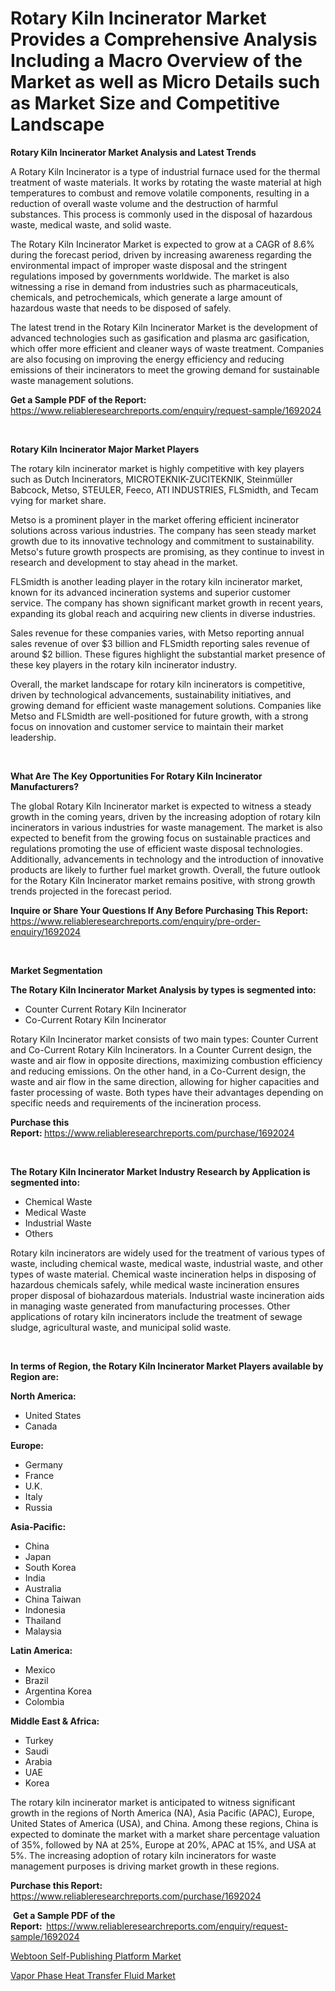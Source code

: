 <p><h1>Rotary Kiln Incinerator Market Provides a Comprehensive Analysis Including a Macro Overview of the Market as well as Micro Details such as Market Size and Competitive Landscape</h1></p><p><strong>Rotary Kiln Incinerator Market Analysis and Latest Trends</strong></p>
<p><p>A Rotary Kiln Incinerator is a type of industrial furnace used for the thermal treatment of waste materials. It works by rotating the waste material at high temperatures to combust and remove volatile components, resulting in a reduction of overall waste volume and the destruction of harmful substances. This process is commonly used in the disposal of hazardous waste, medical waste, and solid waste.</p><p>The Rotary Kiln Incinerator Market is expected to grow at a CAGR of 8.6% during the forecast period, driven by increasing awareness regarding the environmental impact of improper waste disposal and the stringent regulations imposed by governments worldwide. The market is also witnessing a rise in demand from industries such as pharmaceuticals, chemicals, and petrochemicals, which generate a large amount of hazardous waste that needs to be disposed of safely.</p><p>The latest trend in the Rotary Kiln Incinerator Market is the development of advanced technologies such as gasification and plasma arc gasification, which offer more efficient and cleaner ways of waste treatment. Companies are also focusing on improving the energy efficiency and reducing emissions of their incinerators to meet the growing demand for sustainable waste management solutions.</p></p>
<p><strong>Get a Sample PDF of the Report:&nbsp;</strong> <a href="https://www.reliableresearchreports.com/enquiry/request-sample/1692024">https://www.reliableresearchreports.com/enquiry/request-sample/1692024</a></p>
<p>&nbsp;</p>
<p><strong>Rotary Kiln Incinerator Major Market Players</strong></p>
<p><p>The rotary kiln incinerator market is highly competitive with key players such as Dutch Incinerators, MICROTEKNIK-ZUCITEKNIK, Steinmüller Babcock, Metso, STEULER, Feeco, ATI INDUSTRIES, FLSmidth, and Tecam vying for market share. </p><p>Metso is a prominent player in the market offering efficient incinerator solutions across various industries. The company has seen steady market growth due to its innovative technology and commitment to sustainability. Metso's future growth prospects are promising, as they continue to invest in research and development to stay ahead in the market.</p><p>FLSmidth is another leading player in the rotary kiln incinerator market, known for its advanced incineration systems and superior customer service. The company has shown significant market growth in recent years, expanding its global reach and acquiring new clients in diverse industries.</p><p>Sales revenue for these companies varies, with Metso reporting annual sales revenue of over $3 billion and FLSmidth reporting sales revenue of around $2 billion. These figures highlight the substantial market presence of these key players in the rotary kiln incinerator industry.</p><p>Overall, the market landscape for rotary kiln incinerators is competitive, driven by technological advancements, sustainability initiatives, and growing demand for efficient waste management solutions. Companies like Metso and FLSmidth are well-positioned for future growth, with a strong focus on innovation and customer service to maintain their market leadership.</p></p>
<p>&nbsp;</p>
<p><strong>What Are The Key Opportunities For Rotary Kiln Incinerator Manufacturers?</strong></p>
<p><p>The global Rotary Kiln Incinerator market is expected to witness a steady growth in the coming years, driven by the increasing adoption of rotary kiln incinerators in various industries for waste management. The market is also expected to benefit from the growing focus on sustainable practices and regulations promoting the use of efficient waste disposal technologies. Additionally, advancements in technology and the introduction of innovative products are likely to further fuel market growth. Overall, the future outlook for the Rotary Kiln Incinerator market remains positive, with strong growth trends projected in the forecast period.</p></p>
<p><strong>Inquire or Share Your Questions If Any Before Purchasing This Report:</strong> <a href="https://www.reliableresearchreports.com/enquiry/pre-order-enquiry/1692024">https://www.reliableresearchreports.com/enquiry/pre-order-enquiry/1692024</a></p>
<p>&nbsp;</p>
<p><strong>Market Segmentation</strong></p>
<p><strong>The Rotary Kiln Incinerator Market Analysis by types is segmented into:</strong></p>
<p><ul><li>Counter Current Rotary Kiln Incinerator</li><li>Co-Current Rotary Kiln Incinerator</li></ul></p>
<p><p>Rotary Kiln Incinerator market consists of two main types: Counter Current and Co-Current Rotary Kiln Incinerators. In a Counter Current design, the waste and air flow in opposite directions, maximizing combustion efficiency and reducing emissions. On the other hand, in a Co-Current design, the waste and air flow in the same direction, allowing for higher capacities and faster processing of waste. Both types have their advantages depending on specific needs and requirements of the incineration process.</p></p>
<p><strong>Purchase this Report:&nbsp;</strong><a href="https://www.reliableresearchreports.com/purchase/1692024">https://www.reliableresearchreports.com/purchase/1692024</a></p>
<p>&nbsp;</p>
<p><strong>The Rotary Kiln Incinerator Market Industry Research by Application is segmented into:</strong></p>
<p><ul><li>Chemical Waste</li><li>Medical Waste</li><li>Industrial Waste</li><li>Others</li></ul></p>
<p><p>Rotary kiln incinerators are widely used for the treatment of various types of waste, including chemical waste, medical waste, industrial waste, and other types of waste material. Chemical waste incineration helps in disposing of hazardous chemicals safely, while medical waste incineration ensures proper disposal of biohazardous materials. Industrial waste incineration aids in managing waste generated from manufacturing processes. Other applications of rotary kiln incinerators include the treatment of sewage sludge, agricultural waste, and municipal solid waste.</p></p>
<p>&nbsp;</p>
<p><strong>In terms of Region, the Rotary Kiln Incinerator Market Players available by Region are:</strong></p>
<p>
    <p> <strong> North America: </strong>
        <ul>
            <li>United States</li>
            <li>Canada</li>
        </ul>
        </p> 
    <p> <strong> Europe: </strong>
        <ul>
            <li>Germany</li>
            <li>France</li>
            <li>U.K.</li>
            <li>Italy</li>
            <li>Russia</li>
        </ul>
        </p> 
    <p> <strong> Asia-Pacific: </strong>
        <ul>
            <li>China</li>
            <li>Japan</li>
            <li>South Korea</li>
            <li>India</li>
            <li>Australia</li>
            <li>China Taiwan</li>
            <li>Indonesia</li>
            <li>Thailand</li>
            <li>Malaysia</li>
        </ul>
        </p> 
    <p> <strong> Latin America: </strong>
        <ul>
            <li>Mexico</li>
            <li>Brazil</li>
            <li>Argentina Korea</li>
            <li>Colombia</li>
        </ul>
        </p> 
    <p> <strong> Middle East & Africa: </strong>
        <ul>
            <li>Turkey</li>
            <li>Saudi</li>
            <li>Arabia</li>
            <li>UAE</li>
            <li>Korea</li>
        </ul>
    </p>
    </p>
<p><p>The rotary kiln incinerator market is anticipated to witness significant growth in the regions of North America (NA), Asia Pacific (APAC), Europe, United States of America (USA), and China. Among these regions, China is expected to dominate the market with a market share percentage valuation of 35%, followed by NA at 25%, Europe at 20%, APAC at 15%, and USA at 5%. The increasing adoption of rotary kiln incinerators for waste management purposes is driving market growth in these regions.</p></p>
<p><strong>Purchase this Report: </strong><a href="https://www.reliableresearchreports.com/purchase/1692024">https://www.reliableresearchreports.com/purchase/1692024</a></p>
<p>&nbsp;<strong>Get a Sample PDF of the Report:&nbsp;&nbsp;</strong><a href="https://www.reliableresearchreports.com/enquiry/request-sample/1692024">https://www.reliableresearchreports.com/enquiry/request-sample/1692024</a></p>
<p><strong></strong></p>
<p><p><a href="https://issuu.com/reportprime-2/docs/webtoon-self-publishing-platform-market-size-2030.">Webtoon Self-Publishing Platform Market</a></p><p><a href="https://issuu.com/reportprime-2/docs/vapor-phase-heat-transfer-fluid-market-size-2030.p">Vapor Phase Heat Transfer Fluid Market</a></p></p>